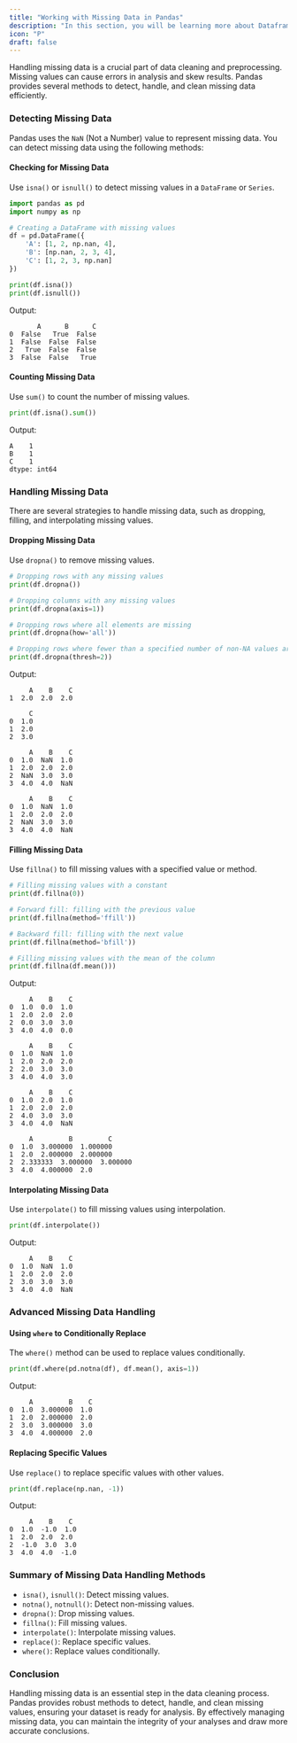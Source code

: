 ```yaml
---
title: "Working with Missing Data in Pandas"
description: "In this section, you will be learning more about Dataframes, how to load data into one and how to perform operations."
icon: "P"
draft: false
---
```


Handling missing data is a crucial part of data cleaning and preprocessing. Missing values can cause errors in analysis and skew results. Pandas provides several methods to detect, handle, and clean missing data efficiently.

### Detecting Missing Data

Pandas uses the `NaN` (Not a Number) value to represent missing data. You can detect missing data using the following methods:

#### Checking for Missing Data

Use `isna()` or `isnull()` to detect missing values in a `DataFrame` or `Series`.

```python
import pandas as pd
import numpy as np

# Creating a DataFrame with missing values
df = pd.DataFrame({
    'A': [1, 2, np.nan, 4],
    'B': [np.nan, 2, 3, 4],
    'C': [1, 2, 3, np.nan]
})

print(df.isna())
print(df.isnull())
```

Output:
```
       A      B      C
0  False   True  False
1  False  False  False
2   True  False  False
3  False  False   True
```

#### Counting Missing Data

Use `sum()` to count the number of missing values.

```python
print(df.isna().sum())
```

Output:
```
A    1
B    1
C    1
dtype: int64
```

### Handling Missing Data

There are several strategies to handle missing data, such as dropping, filling, and interpolating missing values.

#### Dropping Missing Data

Use `dropna()` to remove missing values.

```python
# Dropping rows with any missing values
print(df.dropna())

# Dropping columns with any missing values
print(df.dropna(axis=1))

# Dropping rows where all elements are missing
print(df.dropna(how='all'))

# Dropping rows where fewer than a specified number of non-NA values are present
print(df.dropna(thresh=2))
```

Output:
```
     A    B    C
1  2.0  2.0  2.0

     C
0  1.0
1  2.0
2  3.0

     A    B    C
0  1.0  NaN  1.0
1  2.0  2.0  2.0
2  NaN  3.0  3.0
3  4.0  4.0  NaN

     A    B    C
0  1.0  NaN  1.0
1  2.0  2.0  2.0
2  NaN  3.0  3.0
3  4.0  4.0  NaN
```

#### Filling Missing Data

Use `fillna()` to fill missing values with a specified value or method.

```python
# Filling missing values with a constant
print(df.fillna(0))

# Forward fill: filling with the previous value
print(df.fillna(method='ffill'))

# Backward fill: filling with the next value
print(df.fillna(method='bfill'))

# Filling missing values with the mean of the column
print(df.fillna(df.mean()))
```

Output:
```
     A    B    C
0  1.0  0.0  1.0
1  2.0  2.0  2.0
2  0.0  3.0  3.0
3  4.0  4.0  0.0

     A    B    C
0  1.0  NaN  1.0
1  2.0  2.0  2.0
2  2.0  3.0  3.0
3  4.0  4.0  3.0

     A    B    C
0  1.0  2.0  1.0
1  2.0  2.0  2.0
2  4.0  3.0  3.0
3  4.0  4.0  NaN

     A         B         C
0  1.0  3.000000  1.000000
1  2.0  2.000000  2.000000
2  2.333333  3.000000  3.000000
3  4.0  4.000000  2.0
```

#### Interpolating Missing Data

Use `interpolate()` to fill missing values using interpolation.

```python
print(df.interpolate())
```

Output:
```
     A    B    C
0  1.0  NaN  1.0
1  2.0  2.0  2.0
2  3.0  3.0  3.0
3  4.0  4.0  NaN
```

### Advanced Missing Data Handling

#### Using `where` to Conditionally Replace

The `where()` method can be used to replace values conditionally.

```python
print(df.where(pd.notna(df), df.mean(), axis=1))
```

Output:
```
     A         B    C
0  1.0  3.000000  1.0
1  2.0  2.000000  2.0
2  3.0  3.000000  3.0
3  4.0  4.000000  2.0
```

#### Replacing Specific Values

Use `replace()` to replace specific values with other values.

```python
print(df.replace(np.nan, -1))
```

Output:
```
     A    B    C
0  1.0  -1.0  1.0
1  2.0  2.0  2.0
2  -1.0  3.0  3.0
3  4.0  4.0  -1.0
```

### Summary of Missing Data Handling Methods

- `isna()`, `isnull()`: Detect missing values.
- `notna()`, `notnull()`: Detect non-missing values.
- `dropna()`: Drop missing values.
- `fillna()`: Fill missing values.
- `interpolate()`: Interpolate missing values.
- `replace()`: Replace specific values.
- `where()`: Replace values conditionally.

### Conclusion

Handling missing data is an essential step in the data cleaning process. Pandas provides robust methods to detect, handle, and clean missing values, ensuring your dataset is ready for analysis. By effectively managing missing data, you can maintain the integrity of your analyses and draw more accurate conclusions.